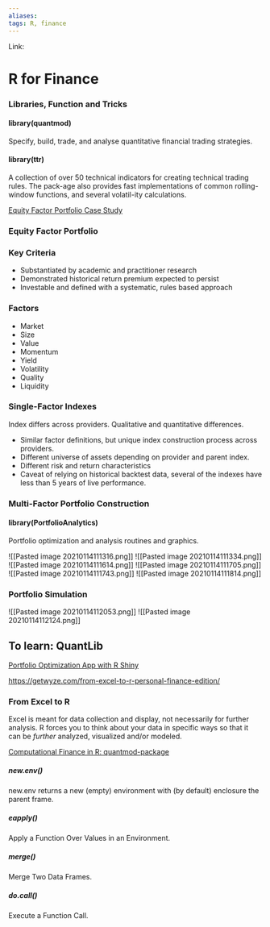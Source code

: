 ```yaml
---
aliases:
tags: R, finance
---
```

Link:

# R for Finance

### Libraries, Function and Tricks

#### library(quantmod)
Specify, build, trade, and analyse quantitative financial trading strategies.

#### library(ttr)
A collection of over 50 technical indicators for creating technical trading rules. The pack-age also provides fast implementations of common rolling-window functions, and several volatil-ity calculations.



[Equity Factor Portfolio Case Study](https://www.youtube.com/watch?v=IAz1M16Mtlg) 
### Equity Factor Portfolio

###  Key Criteria
* Substantiated by academic and practitioner research
* Demonstrated historical return premium expected to persist
* Investable and defined with a systematic, rules based approach

### Factors
* Market
* Size
* Value
* Momentum
* Yield
* Volatility
* Quality
* Liquidity

### Single-Factor Indexes
Index differs across providers. Qualitative and quantitative differences.
* Similar factor definitions, but unique index construction process across providers.
* Different universe of assets depending on provider and parent index.
* Different risk and return characteristics
* Caveat of relying on historical backtest data, several of the indexes have less than 5 years of live performance.

### Multi-Factor Portfolio Construction

#### library(PortfolioAnalytics)
Portfolio optimization and analysis routines and graphics.

![[Pasted image 20210114111316.png]]
![[Pasted image 20210114111334.png]]
![[Pasted image 20210114111614.png]]
![[Pasted image 20210114111705.png]]
![[Pasted image 20210114111743.png]]
![[Pasted image 20210114111814.png]]

### Portfolio Simulation
![[Pasted image 20210114112053.png]]
![[Pasted image 20210114112124.png]]

## To learn: QuantLib

[Portfolio Optimization App with R Shiny](https://www.youtube.com/watch?v=wj8hNQNFlPI)

https://getwyze.com/from-excel-to-r-personal-finance-edition/
### From Excel to R
Excel is meant for data collection and display, not necessarily for further analysis.
R forces you to think about your data in specific ways so that it can be _further_ analyzed, visualized and/or modeled.

[Computational Finance in R: quantmod-package](https://www.youtube.com/watch?v=K3nOpzEfVwE)

##### new.env()
new.env returns a new (empty) environment with (by default) enclosure the parent frame.

##### eapply()
Apply a Function Over Values in an Environment.

##### merge()
Merge Two Data Frames.

##### do.call()
Execute a Function Call.